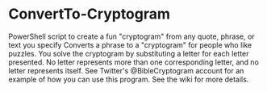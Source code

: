# ConvertTo-Cryptogram
PowerShell script to create a fun "cryptogram" from any quote, phrase, or text you specify
Converts a phrase to a "cryptogram" for people who like puzzles.  You solve the cryptogram by substituting a letter for each letter presented.  No letter represents more than one corresponding letter, and no letter represents itself.  See Twitter's @BibleCryptogram account for an example of how you can use this program.  See the wiki for more details.
